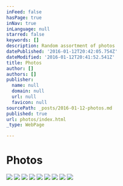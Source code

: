 ```yaml
---
inFeed: false
hasPage: true
inNav: true
inLanguage: null
starred: false
keywords: []
description: Random assortment of photos
datePublished: '2016-01-12T20:42:05.754Z'
dateModified: '2016-01-12T20:41:52.541Z'
title: Photos
author: []
authors: []
publisher:
  name: null
  domain: null
  url: null
  favicon: null
sourcePath: _posts/2016-01-12-photos.md
published: true
url: photos/index.html
_type: WebPage

---
```

# Photos
![](https://the-grid-user-content.s3-us-west-2.amazonaws.com/93873423-83b3-4a35-a3e6-74479c707ade.jpg)
![](https://the-grid-user-content.s3-us-west-2.amazonaws.com/633d6946-324a-4d38-a12d-a5a4ba2379b4.jpg)
![](https://the-grid-user-content.s3-us-west-2.amazonaws.com/b46fee08-b1fa-4500-bca2-1912505fec1b.jpg)
![](https://the-grid-user-content.s3-us-west-2.amazonaws.com/13248f01-9d12-422f-a5f5-c00c2a4b9d9e.jpg)
![](https://the-grid-user-content.s3-us-west-2.amazonaws.com/672ababf-b9d1-47a4-99c5-faabbc839afe.jpg)
![](https://the-grid-user-content.s3-us-west-2.amazonaws.com/b242bb15-5791-4644-8753-523c5b1abb00.jpg)
![](https://the-grid-user-content.s3-us-west-2.amazonaws.com/f1f62503-386c-4e7a-842c-281e08758f12.jpg)
![](https://the-grid-user-content.s3-us-west-2.amazonaws.com/56c416b8-387e-4b5e-b890-543e41e5cded.jpg)
![](https://the-grid-user-content.s3-us-west-2.amazonaws.com/df5993f5-cc62-4507-a7c1-41bb93df6729.jpg)